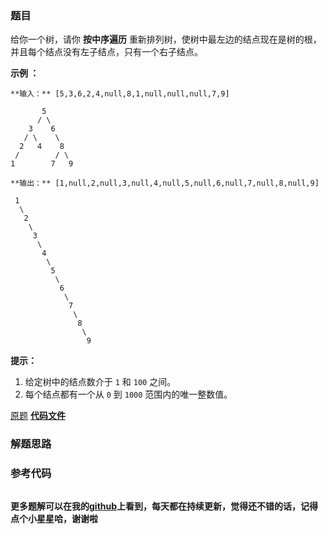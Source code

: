 ### 题目
给你一个树，请你 **按中序遍历** 重新排列树，使树中最左边的结点现在是树的根，并且每个结点没有左子结点，只有一个右子结点。



**示例 ：**

    
    
    **输入：** [5,3,6,2,4,null,8,1,null,null,null,7,9]
    
           5
          / \
        3    6
       / \    \
      2   4    8
     /        / \ 
    1        7   9
    
    **输出：** [1,null,2,null,3,null,4,null,5,null,6,null,7,null,8,null,9]
    
     1
      \
       2
        \
         3
          \
           4
            \
             5
              \
               6
                \
                 7
                  \
                   8
                    \
                     9  



**提示：**

  1. 给定树中的结点数介于 `1` 和 `100` 之间。
  2. 每个结点都有一个从 `0` 到 `1000` 范围内的唯一整数值。

[原题](https://leetcode-cn.com/problems/increasing-order-search-tree/)    **[代码文件]()**


### 解题思路




### 参考代码

```go


```




**更多题解可以在我的[github](https://github.com/LZH139/leetcode_Go)上看到，每天都在持续更新，觉得还不错的话，记得点个小星星哈，谢谢啦**
